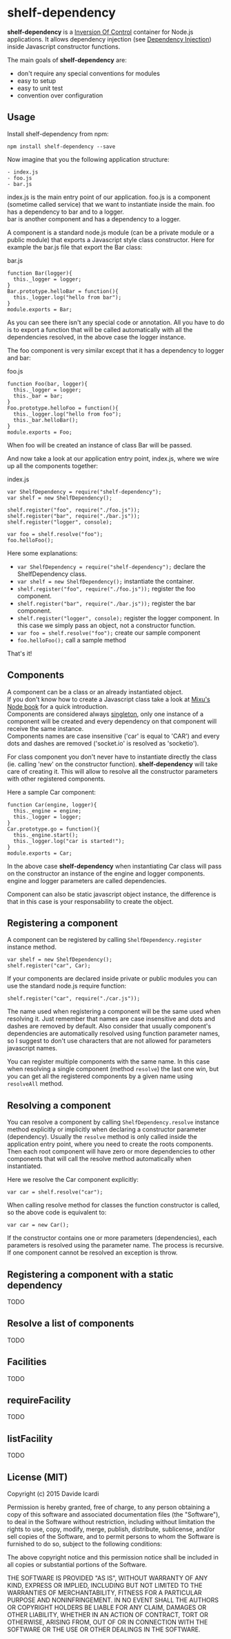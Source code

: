 # shelf-dependency

**shelf-dependency** is a [Inversion Of Control](http://en.wikipedia.org/wiki/Inversion_of_control) container for Node.js applications.
It allows dependency injection (see [Dependency Injection](http://en.wikipedia.org/wiki/Dependency_injection)) inside  Javascript constructor functions.

The main goals of **shelf-dependency** are:
- don't require any special conventions for modules
- easy to setup
- easy to unit test
- convention over configuration

## Usage

Install shelf-dependency from npm:

    npm install shelf-dependency --save

Now imagine that you the following application structure:

```
- index.js
- foo.js
- bar.js
```

index.js is the main entry point of our application. foo.js is a component (sometime called service) that we want to instantiate inside the main. foo has a dependency to bar and to a logger.  
bar is another component and has a dependency to a logger.

A component is a standard node.js module (can be a private module or a public module) that exports a Javascript style class constructor. Here for example the bar.js file that export the Bar class:

bar.js
```
function Bar(logger){
  this._logger = logger;
}
Bar.prototype.helloBar = function(){
  this._logger.log("hello from bar");
}
module.exports = Bar;
```

As you can see there isn't any special code or annotation. All you have to do is to export a function that will be called automatically with all the dependencies resolved, in the above case the logger instance.

The foo component is very similar except that it has a dependency to logger and bar:

foo.js
```
function Foo(bar, logger){
  this._logger = logger;
  this._bar = bar;
}
Foo.prototype.helloFoo = function(){
  this._logger.log("hello from foo");
  this._bar.helloBar();
}
module.exports = Foo;
```

When foo will be created an instance of class Bar will be passed.

And now take a look at our application entry point, index.js, where we wire up all the components together:

index.js
```
var ShelfDependency = require("shelf-dependency");
var shelf = new ShelfDependency();

shelf.register("foo", require("./foo.js"));
shelf.register("bar", require("./bar.js"));
shelf.register("logger", console);

var foo = shelf.resolve("foo");
foo.helloFoo();
```

Here some explanations:
- `var ShelfDependency = require("shelf-dependency");` declare the ShelfDependency class.
- `var shelf = new ShelfDependency();` instantiate the container.
- `shelf.register("foo", require("./foo.js"));` register the foo component.
- `shelf.register("bar", require("./bar.js"));` register the bar component.
- `shelf.register("logger", console);` register the logger component. In this case we simply pass an object, not a constructor function.
- `var foo = shelf.resolve("foo");` create our sample component
- `foo.helloFoo();` call a sample method

That's it!

## Components

A component can be a class or an already instantiated object.  
If you don't know how to create a Javascript class take a look at [Mixu's Node book](http://book.mixu.net/node/ch6.html) for a quick introduction.  
Components are considered always [singleton](http://en.wikipedia.org/wiki/Singleton_pattern), only one instance of a component will be created and every dependency on that component will receive the same instance.  
Components names are case insensitive ('car' is equal to 'CAR') and every dots and dashes are removed ('socket.io' is resolved as 'socketio').

For class component you don't never have to instantiate directly the class (ie. calling 'new' on the constructor function). **shelf-dependency** will take care of creating it. This will allow to resolve all the constructor parameters with other registered components.

Here a sample Car component:

```
function Car(engine, logger){
  this._engine = engine;
  this._logger = logger;
}
Car.prototype.go = function(){
  this._engine.start();
  this._logger.log("car is started!");
}
module.exports = Car;
```

In the above case **shelf-dependency** when instantiating Car class will pass on the constructor an instance of the engine and logger components. engine and logger parameters are called dependencies.

Component can also be static javascript object instance, the difference is that in this case is your responsability to create the object.

## Registering a component

A component can be registered by calling `ShelfDependency.register` instance method.

```
var shelf = new ShelfDependency();
shelf.register("car", Car);
```

If your components are declared inside private or public modules you can use the standard node.js require function:

```
shelf.register("car", require("./car.js"));
```

The name used when registering a component will be the same used when resolving it. Just remember that names are case insensitive and dots and dashes are removed by default. Also consider that usually component's dependencies are automatically resolved using function parameter names, so I suggest to don't use characters that are not allowed for parameters javascript names.

You can register multiple components with the same name. In this case when resolving a single component (method `resolve`) the last one win, but you can get all the registered components by a given name using `resolveAll` method.

## Resolving a component

You can resolve a component by calling `ShelfDependency.resolve` instance method explicitly or implicitly when declaring a constructor parameter (dependency).
Usually the `resolve` method is only called inside the application entry point, where you need to create the roots components.
Then each root component will have zero or more dependencies to other components that will call the resolve method automatically when instantiated.

Here we resolve the Car component explicitly:
```
var car = shelf.resolve("car");
```

When calling resolve method for classes the function constructor is called, so the above code is equivalent to:
```
var car = new Car();
```

If the constructor contains one or more parameters (dependencies), each parameters is resolved using the parameter name. The process is recursive.  
If one component cannot be resolved an exception is throw.

## Registering a component with a static dependency

TODO

## Resolve a list of components

TODO

## Facilities

TODO

## requireFacility

TODO

## listFacility

TODO

## License (MIT)

Copyright (c) 2015 Davide Icardi

Permission is hereby granted, free of charge, to any person obtaining a copy
of this software and associated documentation files (the "Software"), to deal
in the Software without restriction, including without limitation the rights
to use, copy, modify, merge, publish, distribute, sublicense, and/or sell
copies of the Software, and to permit persons to whom the Software is
furnished to do so, subject to the following conditions:

The above copyright notice and this permission notice shall be included in all
copies or substantial portions of the Software.

THE SOFTWARE IS PROVIDED "AS IS", WITHOUT WARRANTY OF ANY KIND, EXPRESS OR
IMPLIED, INCLUDING BUT NOT LIMITED TO THE WARRANTIES OF MERCHANTABILITY,
FITNESS FOR A PARTICULAR PURPOSE AND NONINFRINGEMENT. IN NO EVENT SHALL THE
AUTHORS OR COPYRIGHT HOLDERS BE LIABLE FOR ANY CLAIM, DAMAGES OR OTHER
LIABILITY, WHETHER IN AN ACTION OF CONTRACT, TORT OR OTHERWISE, ARISING FROM,
OUT OF OR IN CONNECTION WITH THE SOFTWARE OR THE USE OR OTHER DEALINGS IN THE
SOFTWARE.

